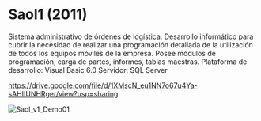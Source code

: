 # Saol1 (2011)
Sistema administrativo de órdenes de logística. Desarrollo informático para cubrir la necesidad de realizar una programación detallada de la utilización de todos los equipos móviles de la empresa. Posee módulos de programación, carga de partes, informes, tablas maestras.  Plataforma de desarrollo: Visual Basic 6.0 Servidor: SQL Server

https://drive.google.com/file/d/1XMscN_eu1NN7o67u4Ya-sAHIIUNHRger/view?usp=sharing

![Saol_v1_Demo01](https://user-images.githubusercontent.com/95475565/144614881-74a9b827-b523-445e-a77e-833a36d45736.gif)
